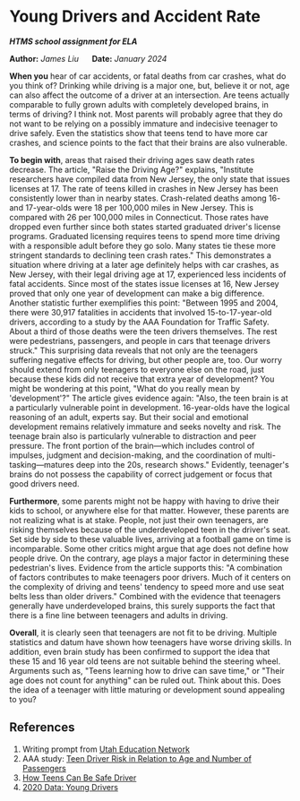 Young Drivers and Accident Rate
===============================
***HTMS school assignment for ELA***

**Author:** *James Liu* &nbsp;&nbsp;&nbsp;&nbsp; **Date:** *January 2024*


**When you** hear of car accidents, or fatal deaths from car crashes, what do you think of? Drinking while driving is a 
major one, but, believe it or not, age can also affect the outcome of a driver at an intersection. Are teens actually 
comparable to fully grown adults with completely developed brains, in terms of driving? I think not. Most parents will 
probably agree that they do not want to be relying on a possibly immature and indecisive teenager to drive safely. Even 
the statistics show that teens tend to have more car crashes, and science points to the fact that their brains are also 
vulnerable.

**To begin with**, areas that raised their driving ages saw death rates decrease. The article, "Raise the Driving Age?" 
explains, "Institute researchers have compiled data from New Jersey, the only state that issues licenses at 17. The 
rate of teens killed in crashes in New Jersey has been consistently lower than in nearby states. Crash-related deaths 
among 16- and 17-year-olds were 18 per 100,000 miles in New Jersey. This is compared with 26 per 100,000 miles in 
Connecticut. Those rates have dropped even further since both states started graduated driver's license programs. 
Graduated licensing requires teens to spend more time driving with a responsible adult before they go solo. 
Many states tie these more stringent standards to declining teen crash rates." This demonstrates a situation where 
driving at a later age definitely helps with car crashes, as New Jersey, with their legal driving age at 17, 
experienced less incidents of fatal accidents. Since most of the states issue licenses at 16, New Jersey proved that 
only one year of development can make a big difference. Another statistic further exemplifies this point: "Between 1995 
and 2004, there were 30,917 fatalities in accidents that involved 15-to-17-year-old drivers, according to a study by 
the AAA Foundation for Traffic Safety. About a third of those deaths were the teen drivers themselves. The rest were 
pedestrians, passengers, and people in cars that teenage drivers struck." This surprising data reveals that not only 
are the teenagers suffering negative effects for driving, but other people are, too. Our worry should extend from only 
teenagers to everyone else on the road, just because these kids did not receive that extra year of development? 
You might be wondering at this point, "What do you really mean by 'development'?" The article gives evidence again: 
"Also, the teen brain is at a particularly vulnerable point in development. 16-year-olds have the logical reasoning 
of an adult, experts say. But their social and emotional development remains relatively immature and seeks novelty 
and risk. The teenage brain also is particularly vulnerable to distraction and peer pressure. The front portion of 
the brain—which includes control of impulses, judgment and decision-making, and the coordination of 
multi-tasking—matures deep into the 20s, research shows." Evidently, teenager's brains do not possess the capability 
of correct judgement or focus that good drivers need.

**Furthermore**, some parents might not be happy with having to drive their kids to school, or anywhere else for that 
matter. However, these parents are not realizing what is at stake. People, not just their own teenagers, are risking 
themselves because of the underdeveloped teen in the driver's seat. Set side by side to these valuable lives, arriving 
at a football game on time is incomparable. Some other critics might argue that age does not define how people drive. 
On the contrary, age plays a major factor in determining these pedestrian's lives. Evidence from the article supports 
this: "A combination of factors contributes to make teenagers poor drivers. Much of it centers on the complexity of 
driving and teens' tendency to speed more and use seat belts less than older drivers." Combined with the evidence 
that teenagers generally have underdeveloped brains, this surely supports the fact that there is a fine line between 
teenagers and adults in driving.

**Overall**, it is clearly seen that teenagers are not fit to be driving. Multiple statistics and datum have shown how 
teenagers have worse driving skills. In addition, even brain study has been confirmed to support the idea that these 
15 and 16 year old teens are not suitable behind the steering wheel. Arguments such as, "Teens learning how to drive 
can save time," or "Their age does not count for anything" can be ruled out. Think about this. Does the idea of a 
teenager with little maturing or development sound appealing to you?

## References
1. Writing prompt from [Utah Education Network](https://www.uen.org/core/languagearts/writing-collection/downloads/9th-Argumentative-Writing-Prompt.pdf)
2. AAA study: [Teen Driver Risk in Relation to Age and Number of Passengers](https://youth.gov/youth-topics/youth-most-risk-motor-vehicle-crashes)
3. [How Teens Can Be Safe Driver](https://www.nhtsa.gov/road-safety/teen-driving)
4. [2020 Data: Young Drivers](https://crashstats.nhtsa.dot.gov/Api/Public/ViewPublication/813313)